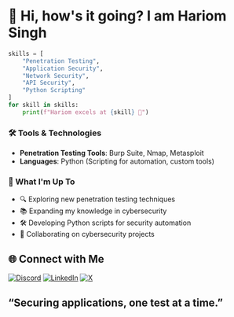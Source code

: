 # 👋 Hi, how's it going? I am Hariom Singh

```python
skills = [
    "Penetration Testing",
    "Application Security",
    "Network Security",
    "API Security",
    "Python Scripting"
]
for skill in skills:
    print(f"Hariom excels at {skill} 🚀")
```
### 🛠️ Tools & Technologies

-   **Penetration Testing Tools**: Burp Suite, Nmap, Metasploit
-   **Languages**: Python (Scripting for automation, custom tools)

### 🚀 What I'm Up To

-   🔍 Exploring new penetration testing techniques
-   📚 Expanding my knowledge in cybersecurity
-   🛠️ Developing Python scripts for security automation
-   🤝 Collaborating on cybersecurity projects

## 🌐 Connect with Me

[![Discord](https://img.shields.io/badge/Discord-%237289DA.svg?logo=discord&logoColor=white)](https://discord.gg/n2bcQwTJ) [![LinkedIn](https://img.shields.io/badge/LinkedIn-%230077B5.svg?logo=linkedin&logoColor=white)](https://www.linkedin.com/in/hari0msingh) [![X](https://img.shields.io/badge/X-black.svg?logo=X&logoColor=white)](https://x.com/Hari0mSingh22)

## “Securing applications, one test at a time.”
